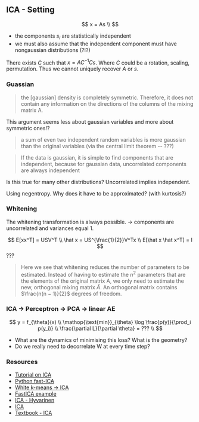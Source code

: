 ## ICA - Setting

$$
x = As \\
$$

- the components $s_i$ are statistically independent
- we must also assume that the independent component must have nongaussian distributions (?!?)

There exists $C$ such that $x = AC^{−1}Cs$. Where $C$ could be a rotation, scaling, permutation. Thus we cannot uniquely recover $A$ or $s$.

### Guassian

> the [gaussian] density is completely symmetric. Therefore, it does not contain any information on the directions of the columns of the mixing matrix A.

This argument seems less about gaussian variables and more about symmetric ones!?

> a sum of even two independent random variables is more gaussian than the original variables (via the central limit theorem -- ???)

> If the data is gaussian, it is simple to find components that are independent, because for gaussian data, uncorrelated components are always independent

Is this true for many other distributions? Uncorrelated implies independent.


Using negentropy. Why does it have to be approximated? (with kurtosis?)

### Whitening

The whitening transformation is always possible. -> components are uncorrelated and variances equal 1.

$$
E[xx^T] = USV^T \\
\hat x = US^{\frac{1}{2}}V^Tx \\
E[\hat x \hat x^T] = I
$$
???

> Here we see that whitening reduces the number of parameters to be estimated. Instead of having to estimate the $n^2$ parameters that are the elements of the original matrix A, we only need to estimate the new, orthogonal mixing matrix $\hat A$. An orthogonal matrix contains $\frac{n(n − 1)}{2}$ degrees of freedom.

### ICA -> Perceptron -> PCA -> linear AE

$$
y = f_{\theta}(x) \\
\mathop{\text{min}}_{\theta} \log \frac{p(y)}{\prod_i p(y_i)} \\
\frac{\partial L}{\partial \theta} = ??? \\
$$

- What are the dynamics of minimising this loss? What is the geometry?
- Do we really need to decorrelate W at every time step?

### Resources

- [Tutorial on ICA](https://arxiv.org/abs/1404.2986)
- [Python fast-ICA](https://github.com/Felix-Yan/FastICA/)
- [White k-means -> ICA](http://proceedings.mlr.press/v32/vinnikov14.pdf)
- [FastICA example](https://github.com/Felix-Yan/FastICA)
- [ICA - Hyvarinen](https://www.cs.helsinki.fi/u/ahyvarin/papers/NN00new.pdf)
- [ICA](https://hal.archives-ouvertes.fr/hal-00417283/document)
- [Textbook - ICA](https://www.cs.helsinki.fi/u/ahyvarin/papers/bookfinal_ICA.pdf)
